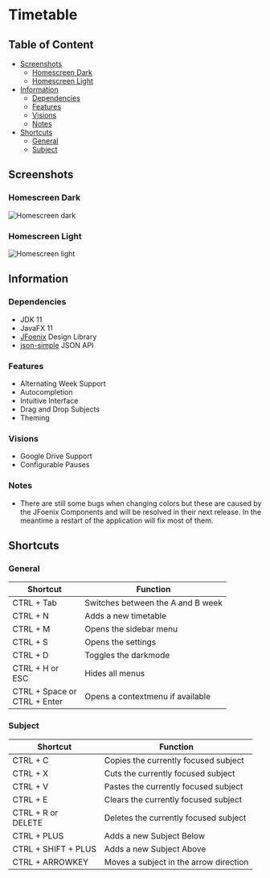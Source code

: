 # Timetable

## Table of Content

- [Screenshots](#screenshots) <br>
  - [Homescreen Dark](#homescreen-dark) <br>
  - [Homescreen Light](#homescreen-light) <br>
- [Information](#information) <br>
  - [Dependencies](#dependencies) <br>
  - [Features](#features) <br> 
  - [Visions](#visions) <br>
  - [Notes](#notes) <br>
- [Shortcuts](#shortcuts)
  - [General](#general) <br>
  - [Subject](#subject) <br>

## Screenshots
### Homescreen Dark
![Homescreen dark](https://github.com/Saecki/Timetable/blob/master/Timetable-home-dark.png)
### Homescreen Light
![Homescreen light](https://github.com/Saecki/Timetable/blob/master/Timetable-home-light.png)

## Information
### Dependencies
- JDK 11
- JavaFX 11
- [JFoenix](https://github.com/jfoenixadmin/JFoenix) Design Library
- [json-simple](https://github.com/fangyidong/json-simple) JSON API

### Features
- Alternating Week Support
- Autocompletion
- Intuitive Interface
- Drag and Drop Subjects
- Theming

### Visions
- Google Drive Support
- Configurable Pauses

### Notes
- There are still some bugs when changing colors but these are caused by the JFoenix Components and will be resolved in their next release. In the meantime a restart of the application will fix most of them.

## Shortcuts
### General
| Shortcut                          | Function |
| ---                               | --- |
| CTRL + Tab                        | Switches between the A and B week |
| CTRL + N                          | Adds a new timetable |
| CTRL + M                          | Opens the sidebar menu |
| CTRL + S                          | Opens the settings |
| CTRL + D                          | Toggles the darkmode |
| CTRL + H or <br> ESC              | Hides all menus |
| CTRL + Space or <br> CTRL + Enter | Opens a contextmenu if available |

### Subject
| Shortcut                          | Function |
| ---                               | --- |
| CTRL + C                          | Copies the currently focused subject |
| CTRL + X                          | Cuts the currently focused subject |
| CTRL + V                          | Pastes the currently focused subject |
| CTRL + E                          | Clears the currently focused subject |
| CTRL + R or <br> DELETE           | Deletes the currently focused subject |
| CTRL + PLUS                       | Adds a new Subject Below |
| CTRL + SHIFT + PLUS               | Adds a new Subject Above |
| CTRL + ARROWKEY                   | Moves a subject in the arrow direction | 
